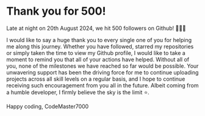 # Thank you for 500!

Late at night on 20th August 2024, we hit 500 followers on Github! 🎉🎉🎉

I would like to say a huge thank you to every single one of you for helping me along this journey. Whether you have followed, starred my repositories or simply taken the time to view my Github profile, I would like to take a moment to remind you that all of your actions have helped. Without all of you, none of the milestones we have reached so far would be possible. Your unwavering support has been the driving force for me to continue uploading projects across all skill levels on a regular basis, and I hope to continue receiving such encouragement from you all in the future. Albeit coming from a humble developer, I firmly believe the sky is the limit ⭐.

Happy coding,
CodeMaster7000
